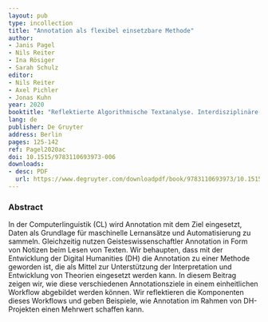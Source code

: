 ```yaml
---
layout: pub
type: incollection
title: "Annotation als flexibel einsetzbare Methode"
author:
- Janis Pagel
- Nils Reiter
- Ina Rösiger
- Sarah Schulz
editor:
- Nils Reiter
- Axel Pichler
- Jonas Kuhn
year: 2020
booktitle: "Reflektierte Algorithmische Textanalyse. Interdisziplinäre(s) Arbeiten in der CRETA-Werkstatt"
lang: de
publisher: De Gruyter
address: Berlin
pages: 125-142
ref: Pagel2020ac
doi: 10.1515/9783110693973-006
downloads:
- desc: PDF
  url: https://www.degruyter.com/downloadpdf/book/9783110693973/10.1515/9783110693973-006.xml
---
```


### Abstract
In der Computerlinguistik (CL) wird Annotation mit dem Ziel eingesetzt, Daten als Grundlage für maschinelle Lernansätze und Automatisierung zu sammeln. Gleichzeitig nutzen Geisteswissenschaftler Annotation in Form von Notizen beim Lesen von Texten. Wir behaupten, dass mit der Entwicklung der Digital Humanities (DH) die Annotation zu einer Methode geworden ist, die als Mittel zur Unterstützung der Interpretation und Entwicklung von Theorien eingesetzt werden kann. In diesem Beitrag zeigen wir, wie diese verschiedenen Annotationsziele in einem einheitlichen Workflow abgebildet werden können. Wir reflektieren die Komponenten dieses Workflows und geben Beispiele, wie Annotation im Rahmen von DH-Projekten einen Mehrwert schaffen kann.
